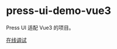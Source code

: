 # press-ui-demo-vue3

Press UI 适配 Vue3 的项目。

[在线调试](https://stackblitz.com/~/github.com/novlan1/press-ui-demo-vue3)
